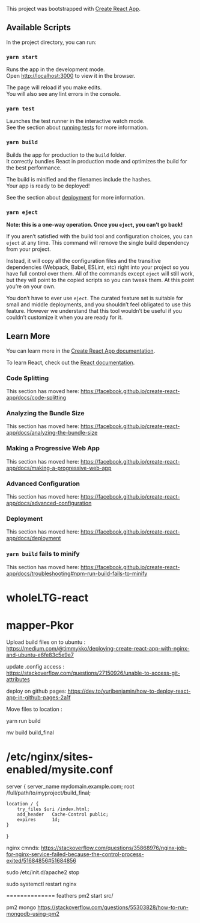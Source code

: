 This project was bootstrapped with [Create React App](https://github.com/facebook/create-react-app).


## Available Scripts

In the project directory, you can run:

### `yarn start`

Runs the app in the development mode.<br />
Open [http://localhost:3000](http://localhost:3000) to view it in the browser.

The page will reload if you make edits.<br />
You will also see any lint errors in the console.

### `yarn test`

Launches the test runner in the interactive watch mode.<br />
See the section about [running tests](https://facebook.github.io/create-react-app/docs/running-tests) for more information.

### `yarn build`

Builds the app for production to the `build` folder.<br />
It correctly bundles React in production mode and optimizes the build for the best performance.

The build is minified and the filenames include the hashes.<br />
Your app is ready to be deployed!

See the section about [deployment](https://facebook.github.io/create-react-app/docs/deployment) for more information.

### `yarn eject`

**Note: this is a one-way operation. Once you `eject`, you can’t go back!**

If you aren’t satisfied with the build tool and configuration choices, you can `eject` at any time. This command will remove the single build dependency from your project.

Instead, it will copy all the configuration files and the transitive dependencies (Webpack, Babel, ESLint, etc) right into your project so you have full control over them. All of the commands except `eject` will still work, but they will point to the copied scripts so you can tweak them. At this point you’re on your own.

You don’t have to ever use `eject`. The curated feature set is suitable for small and middle deployments, and you shouldn’t feel obligated to use this feature. However we understand that this tool wouldn’t be useful if you couldn’t customize it when you are ready for it.

## Learn More

You can learn more in the [Create React App documentation](https://facebook.github.io/create-react-app/docs/getting-started).

To learn React, check out the [React documentation](https://reactjs.org/).

### Code Splitting

This section has moved here: https://facebook.github.io/create-react-app/docs/code-splitting

### Analyzing the Bundle Size

This section has moved here: https://facebook.github.io/create-react-app/docs/analyzing-the-bundle-size

### Making a Progressive Web App

This section has moved here: https://facebook.github.io/create-react-app/docs/making-a-progressive-web-app

### Advanced Configuration

This section has moved here: https://facebook.github.io/create-react-app/docs/advanced-configuration

### Deployment

This section has moved here: https://facebook.github.io/create-react-app/docs/deployment

### `yarn build` fails to minify

This section has moved here: https://facebook.github.io/create-react-app/docs/troubleshooting#npm-run-build-fails-to-minify
# wholeLTG-react
# mapper-Pkor

Upload build files on to ubuntu :
https://medium.com/@timmykko/deploying-create-react-app-with-nginx-and-ubuntu-e6fe83c5e9e7

update .config access :
https://stackoverflow.com/questions/27150926/unable-to-access-git-attributes


deploy on github pages:
https://dev.to/yuribenjamin/how-to-deploy-react-app-in-github-pages-2a1f


Move files to location :

yarn run build

mv build build_final



# /etc/nginx/sites-enabled/mysite.conf
server {
    server_name mydomain.example.com;
    root /full/path/to/myproject/build_final;

    location / {
        try_files $uri /index.html;
        add_header   Cache-Control public;
        expires      1d;
    }
}




nginx cmnds:
https://stackoverflow.com/questions/35868976/nginx-job-for-nginx-service-failed-because-the-control-process-exited/51684856#51684856


sudo /etc/init.d/apache2 stop

sudo systemctl restart nginx

==============
 feathers
pm2 start src/

pm2 mongo
https://stackoverflow.com/questions/55303828/how-to-run-mongodb-using-pm2

